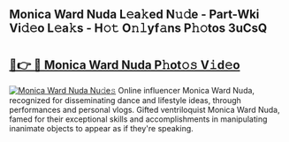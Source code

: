 ## Monica Ward Nuda L𝚎a𝚔ed N𝚞𝚍e - Part-Wki Vi𝚍𝚎o L𝚎a𝚔s - H𝚘𝚝 O𝚗𝚕yf𝚊ns P𝚑𝚘tos 3uCsQ

# <h2><a href="http://kf2xoqg.oniu.top/?m=Monica+Ward+Nuda">🔗👉 🔴 Monica Ward Nuda P𝚑ot𝚘𝚜 V𝚒d𝚎o</a></h2>

[![Monica Ward Nuda Nu𝚍e𝚜](https://i.imgur.com/0qMVB7G.gif)](http://kf2xoqg.oniu.top/?m=Monica+Ward+Nuda)
Online influencer Monica Ward Nuda, recognized for disseminating dance and lifestyle ideas, through performances and personal vlogs. Gifted ventriloquist Monica Ward Nuda, famed for their exceptional skills and accomplishments in manipulating inanimate objects to appear as if they're speaking.  
